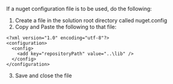 If a nuget configuration file is to be used, do the following:

1. Create a file in the solution root directory called nuget.config
2. Copy and Paste the following to that file:

```
<?xml version="1.0" encoding="utf-8"?>
<configuration>
  <config>
    <add key="repositoryPath" value="..\lib" />
  </config>
</configuration>
```

3. Save and close the file
